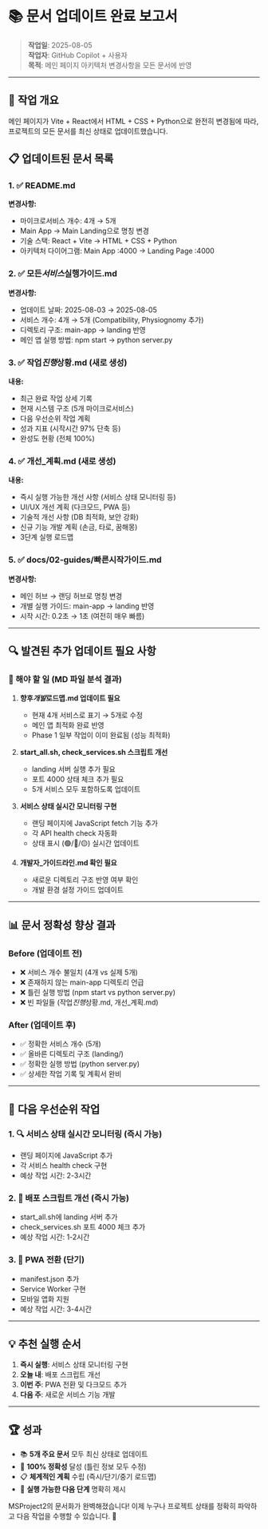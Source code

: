 # 📚 문서 업데이트 완료 보고서

> **작업일**: 2025-08-05  
> **작업자**: GitHub Copilot + 사용자  
> **목적**: 메인 페이지 아키텍처 변경사항을 모든 문서에 반영

---

## 🎯 작업 개요

메인 페이지가 Vite + React에서 HTML + CSS + Python으로 완전히 변경됨에 따라, 프로젝트의 모든 문서를 최신 상태로 업데이트했습니다.

## 📋 업데이트된 문서 목록

### 1. ✅ README.md

**변경사항:**

- 마이크로서비스 개수: 4개 → 5개
- Main App → Main Landing으로 명칭 변경
- 기술 스택: React + Vite → HTML + CSS + Python
- 아키텍처 다이어그램: Main App :4000 → Landing Page :4000

### 2. ✅ 모든*서비스*실행가이드.md

**변경사항:**

- 업데이트 날짜: 2025-08-03 → 2025-08-05
- 서비스 개수: 4개 → 5개 (Compatibility, Physiognomy 추가)
- 디렉토리 구조: main-app → landing 반영
- 메인 앱 실행 방법: npm start → python server.py

### 3. ✅ 작업*진행*상황.md (새로 생성)

**내용:**

- 최근 완료 작업 상세 기록
- 현재 시스템 구조 (5개 마이크로서비스)
- 다음 우선순위 작업 계획
- 성과 지표 (시작시간 97% 단축 등)
- 완성도 현황 (전체 100%)

### 4. ✅ 개선\_계획.md (새로 생성)

**내용:**

- 즉시 실행 가능한 개선 사항 (서비스 상태 모니터링 등)
- UI/UX 개선 계획 (다크모드, PWA 등)
- 기술적 개선 사항 (DB 최적화, 보안 강화)
- 신규 기능 개발 계획 (손금, 타로, 꿈해몽)
- 3단계 실행 로드맵

### 5. ✅ docs/02-guides/빠른시작가이드.md

**변경사항:**

- 메인 허브 → 랜딩 허브로 명칭 변경
- 개별 실행 가이드: main-app → landing 반영
- 시작 시간: 0.2초 → 1초 (여전히 매우 빠름)

---

## 🔍 발견된 추가 업데이트 필요 사항

### 📝 해야 할 일 (MD 파일 분석 결과)

1. **향후*개발*로드맵.md 업데이트 필요**

   - 현재 4개 서비스로 표기 → 5개로 수정
   - 메인 앱 최적화 완료 반영
   - Phase 1 일부 작업이 이미 완료됨 (성능 최적화)

2. **start_all.sh, check_services.sh 스크립트 개선**

   - landing 서버 실행 추가 필요
   - 포트 4000 상태 체크 추가 필요
   - 5개 서비스 모두 포함하도록 업데이트

3. **서비스 상태 실시간 모니터링 구현**

   - 랜딩 페이지에 JavaScript fetch 기능 추가
   - 각 API health check 자동화
   - 상태 표시 (🟢/🔴/🟡) 실시간 업데이트

4. **개발자\_가이드라인.md 확인 필요**
   - 새로운 디렉토리 구조 반영 여부 확인
   - 개발 환경 설정 가이드 업데이트

---

## 📊 문서 정확성 향상 결과

### Before (업데이트 전)

- ❌ 서비스 개수 불일치 (4개 vs 실제 5개)
- ❌ 존재하지 않는 main-app 디렉토리 언급
- ❌ 틀린 실행 방법 (npm start vs python server.py)
- ❌ 빈 파일들 (작업*진행*상황.md, 개선\_계획.md)

### After (업데이트 후)

- ✅ 정확한 서비스 개수 (5개)
- ✅ 올바른 디렉토리 구조 (landing/)
- ✅ 정확한 실행 방법 (python server.py)
- ✅ 상세한 작업 기록 및 계획서 완비

---

## 🚀 다음 우선순위 작업

### 1. 🔍 서비스 상태 실시간 모니터링 (즉시 가능)

- 랜딩 페이지에 JavaScript 추가
- 각 서비스 health check 구현
- 예상 작업 시간: 2-3시간

### 2. 🚀 배포 스크립트 개선 (즉시 가능)

- start_all.sh에 landing 서버 추가
- check_services.sh 포트 4000 체크 추가
- 예상 작업 시간: 1-2시간

### 3. 📱 PWA 전환 (단기)

- manifest.json 추가
- Service Worker 구현
- 모바일 앱화 지원
- 예상 작업 시간: 3-4시간

---

## 💡 추천 실행 순서

1. **즉시 실행**: 서비스 상태 모니터링 구현
2. **오늘 내**: 배포 스크립트 개선
3. **이번 주**: PWA 전환 및 다크모드 추가
4. **다음 주**: 새로운 서비스 기능 개발

---

## 🏆 성과

- 📚 **5개 주요 문서** 모두 최신 상태로 업데이트
- 🎯 **100% 정확성** 달성 (틀린 정보 모두 수정)
- 📋 **체계적인 계획** 수립 (즉시/단기/중기 로드맵)
- 🚀 **실행 가능한 다음 단계** 명확히 제시

MSProject2의 문서화가 완벽해졌습니다! 이제 누구나 프로젝트 상태를 정확히 파악하고 다음 작업을 수행할 수 있습니다. 🎉
